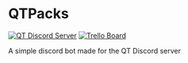# QTPacks
[![QT Discord Server](https://img.shields.io/discord/789962779632074752?color=E6E6FA&label=Join%20the%20QT%20Discord%20Server&logo=QTServer&logoColor=a254ff&style=for-the-badge)](https://discord.gg/xZZzBGEw) 
[![Trello Board](https://img.shields.io/badge/Trello%20Board-URL-%23a254ff)](https://trello.com/b/NfQND8vd/qtpacks)

A simple discord bot made for the QT Discord server
